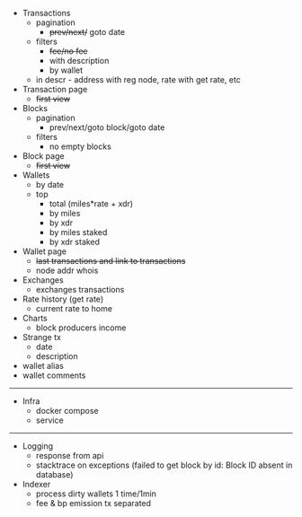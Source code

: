 * Transactions
  - pagination
    - ~~prev/next/~~ goto date
  - filters
    - ~~fee/no fee~~
    - with description
    - by wallet
  - in descr - address with reg node, rate with get rate, etc
* Transaction page
  - ~~first view~~
* Blocks
  - pagination
    - prev/next/goto block/goto date
  - filters
    - no empty blocks
* Block page
  - ~~first view~~
* Wallets
  - by date
  - top
    - total (miles*rate + xdr)
    - by miles
    - by xdr
    - by miles staked
    - by xdr staked
* Wallet page
  - ~~last transactions and link to transactions~~
  - node addr whois
* Exchanges
  - exchanges transactions
* Rate history (get rate)
  - current rate to home
* Charts
  - block producers income
* Strange tx
  - date
  - description
* wallet alias
* wallet comments
----
* Infra
  - docker compose
  - service
----
* Logging
  - response from api
  - stacktrace on exceptions (failed to get block by id: Block ID absent in database)
* Indexer
  - process dirty wallets 1 time/1min
  - fee & bp emission tx separated